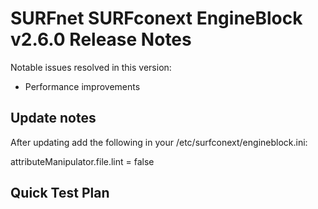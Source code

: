 # SURFnet SURFconext EngineBlock v2.6.0 Release Notes #

Notable issues resolved in this version:
* Performance improvements

Update notes
------------
After updating add the following in your /etc/surfconext/engineblock.ini:

attributeManipulator.file.lint = false


Quick Test Plan
---------------